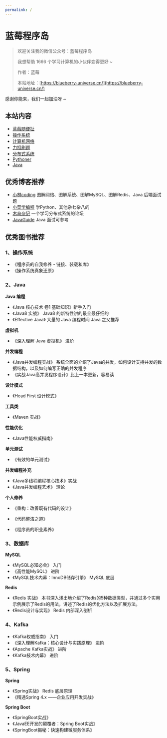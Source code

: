 ```yaml
---
permalink: /
---
```


# 蓝莓程序岛

> 欢迎关注我的微信公众号：蓝莓程序岛 
>
> 我想帮助 1666 个学习计算机的小伙伴变得更好 ~
>
> 作者：蓝莓
>
> 本站地址：[https://blueberry-universe.cn/](https://blueberry-universe.cn/)

感谢你能来，我们一起加油呀 ~

## 本站内容

- [蓝莓随便扯](/蓝莓随便扯)
- [操作系统](/操作系统)
- [计算机网络](/计算机网络)
- [力扣刷题](/力扣刷题)
- [分布式系统](/分布式系统)
- [Pythoner](/Pythoner)
- [Java](/Java)

## 优秀博客推荐

- [小林coding](https://xiaolincoding.com/) 图解网络、图解系统、图解MySQL、图解Redis、Java 后端面试题
- [小菜学编程](https://fasionchan.com/) 学Python、其他杂七杂八的
- [木鸟杂记](https://distsys.cn) 一个学习分布式系统的论坛
- [JavaGuide](https://javaguide.cn/) Java 面试可参考



## 优秀图书推荐

### 1、操作系统

- 《程序员的自我修养 - 链接、装载和库》
- 《操作系统真象还原》



### 2、Java

**Java 编程**

- 《Java 核心技术 卷1 基础知识》新手入门
- 《Java8 实战》 Java8 的新特性讲的最全最仔细的
- 《Effective Java》 大量的 Java 编程时间 Java 之父推荐



**虚拟机**


- 《深入理解 Java 虚拟机》 进阶



**并发编程**

- 《Java并发编程实战》 系统全面的介绍了Java的并发，如何设计支持并发的数据结构，以及如何编写正确的并发程序
- 《实战Java高并发程序设计》比上一本更新，容易读



**设计模式**

- 《Head First 设计模式》



**工具类**

- 《Maven 实战》



**性能优化**

- 《Java性能权威指南》



**单元测试**

- 《有效的单元测试》



**并发编程补充**


- 《Java多线程编程核心技术》实战
- 《Java并发编程艺术》 理论



**个人修养**

- 《重构：改善既有代码的设计》


- 《代码整洁之道》

- 《程序员的职业素养》



### 3、数据库

**MySQL**

- 《MySQL必知必会》 入门
- 《高性能MySQL》 进阶
- 《MySQL技术内幕：InnoDB储存引擎》 MySQL 底层



**Redis**

- 《Redis 实战》 本书深入浅出地介绍了Redis的5种数据类型，并通过多个实用示例展示了Redis的用法，讲述了Redis的优化方法以及扩展方法。
- 《Redis设计与实现》 Redis 内部深入剖析




### 4、Kafka

- 《Kafka权威指南》 入门
- 《深入理解Kafka：核心设计与实践原理》 进阶
- 《Apache Kafka实战》 进阶
- 《Kafka技术内幕》 进阶



### 5、Spring

**Spring**

- 《Spring实战》 Redis 底层原理
- 《精通Spring 4.x ――企业应用开发实战》



**Spring Boot**

- 《SpringBoot实战》
- 《JavaEE开发的颠覆者：Spring Boot实战》
- 《SpringBoot揭秘：快速构建微服务体系》